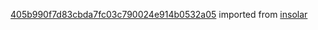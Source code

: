 [405b990f7d83cbda7fc03c790024e914b0532a05](https://github.com/insolar/insolar/commit/405b990f7d83cbda7fc03c790024e914b0532a05) imported from [insolar](https://github.com/insolar/insolar)
